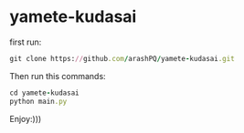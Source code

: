 # yamete-kudasai

first run:

```ruby
git clone https://github.com/arashPQ/yamete-kudasai.git

```
Then run this commands:

```ruby
cd yamete-kudasai
python main.py
```

Enjoy:)))

